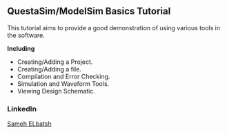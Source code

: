 ## QuestaSim/ModelSim Basics Tutorial

This tutorial aims to provide a good demonstration of using various tools in the software.

**Including**

- Creating/Adding a Project.
- Creating/Adding a file.
- Compilation and Error Checking.
- Simulation and Waveform Tools.
- Viewing Design Schematic.

### LinkedIn

[Sameh ELbatsh](https://www.linkedin.com/in/sameh-elbatsh)
